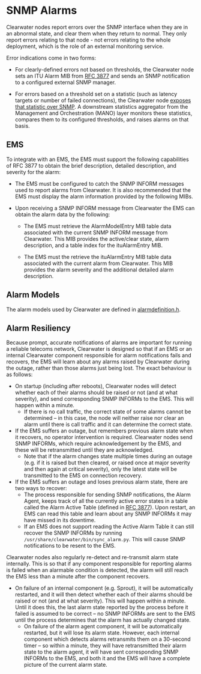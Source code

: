# SNMP Alarms

Clearwater nodes report errors over the SNMP interface when they are in an abnormal
state, and clear them when they return to normal. They only report errors relating to
that node - not errors relating to the whole deployment, which is the role of an external
monitoring service.

Error indications come in two forms:

*   For clearly-defined errors not based on thresholds, the Clearwater node sets an
    ITU Alarm MIB from [RFC 3877](http://tools.ietf.org/html/3877) and sends an SNMP
    notification to a configured external SNMP manager.

*   For errors based on a threshold set on a statistic (such as latency targets or
    number of failed connections), the Clearwater node [exposes that statistic over
    SNMP](Clearwater_SNMP_Statistics.md). A downstream statistics aggregator from the Management and
    Orchestration (MANO) layer monitors these statistics, compares them to its
    configured thresholds, and raises alarms on that basis.

## EMS

To integrate with an EMS, the EMS must support the following capabilities of RFC 3877 to
obtain the brief description, detailed description, and severity for the alarm:

*   The EMS must be configured to catch the SNMP INFORM messages used to
    report alarms from Clearwater. It is also recommended that the EMS must
    display the alarm information provided by the following MIBs.

*   Upon receiving a SNMP INFORM message from Clearwater the EMS can obtain the
    alarm data by the following:

    *   The EMS must retrieve the AlarmModelEntry MIB table data associated
        with the current SNMP INFORM message from Clearwater. This MIB provides the
        active/clear state, alarm description, and a table index for the ituAlarmEntry
        MIB.

    *   The EMS must the retrieve the ituAlarmEntry MIB table data associated
        with the current alarm from Clearwater. This MIB provides the alarm
        severity and the additional detailed alarm description.

## Alarm Models

The alarm models used by Clearwater are defined in [alarmdefinition.h](https://github.com/Metaswitch/cpp-common/blob/master/include/alarmdefinition.h).

## Alarm Resiliency

Because prompt, accurate notifications of alarms are important for running a reliable telecoms network, Clearwater is designed so that if an EMS or an internal Clearwater component responsible for alarm notifications fails and recovers, the EMS will learn about any alarms raised by Clearwater during the outage, rather than those alarms just being lost. The exact behaviour is as follows:

- On startup (including after reboots), Clearwater nodes will detect whether each of their alarms should be raised or not (and at what severity), and send corresponding SNMP INFORMs to the EMS. This will happen within a minute.
    - If there is no call traffic, the correct state of some alarms cannot be determined – in this case, the node will neither raise nor clear an alarm until there is call traffic and it can determine the correct state.
- If the EMS suffers an outage, but remembers previous alarm state when it recovers, no operator intervention is required. Clearwater nodes send SNMP INFORMs, which require acknowledgement by the EMS, and these will be retransmitted until they are acknowledged.
    - Note that if the alarm changes state multiple times during an outage (e.g. if it is raised but then cleared, or raised once at major severity and then again at critical severity), only the latest state will be transmitted to the EMS on connection recovery.
- If the EMS suffers an outage and loses previous alarm state, there are two ways to recover:
    - The process responsible for sending SNMP notifications, the Alarm Agent, keeps track of all the currently active error states in a table called the Alarm Active Table (defined in [RFC 3877](https://tools.ietf.org/html/rfc3877)). Upon restart, an EMS can read this table and learn about any SNMP INFORMs it may have missed in its downtime.
    - If an EMS does not support reading the Active Alarm Table it can still recover the SNMP INFORMs by running `/usr/share/clearwater/bin/sync_alarm.py`.  This will cause SNMP notifications to be resent to the EMS.

Clearwater nodes also regularly re-detect and re-transmit alarm state internally. This is so that if any component responsible for reporting alarms is failed when an alarmable condition is detected, the alarm will still reach the EMS less than a minute after the component recovers.

- On failure of an internal component (e.g. Sprout), it will be automatically restarted, and it will then detect whether each of their alarms should be raised or not (and at what severity). This will happen within a minute. Until it does this, the last alarm state reported by the process before it failed is assumed to be correct – no SNMP INFORMs are sent to the EMS until the process determines that the alarm has actually changed state.
    - On failure of the alarm agent component, it will be automatically restarted, but it will lose its alarm state. However, each internal component which detects alarms retransmits them on a 30-second timer – so within a minute, they will have retransmitted their alarm state to the alarm agent, it will have sent corresponding SNMP INFORMs to the EMS, and both it and the EMS will have a complete picture of the current alarm state. 
